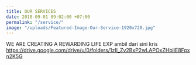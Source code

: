 ```yaml
---
title: OUR SERVICES
date: 2018-09-01 09:02:00 +07:00
permalink: "/service/"
image: "/uploads/Featured-Image-Our-Service-1920x720.jpg"
---
```


WE ARE CREATING A REWARDING LIFE EXP ambil dari sini kris https://drive.google.com/drive/u/0/folders/1zII_Zv2BxP2wLAPOxZHbliE8Fpxn2K5G